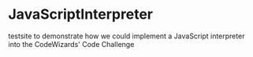 # JavaScriptInterpreter
testsite to demonstrate how we could implement a JavaScript interpreter into the CodeWizards' Code Challenge
